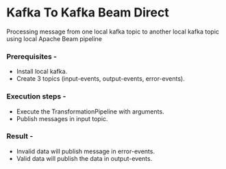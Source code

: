 # Kafka To Kafka Beam Direct
Processing message from one local kafka topic to another local kafka topic using local Apache Beam pipeline


### Prerequisites -
* Install local kafka.
* Create 3 topics (input-events, output-events, error-events).

### Execution steps -
* Execute the TransformationPipeline with arguments.
* Publish messages in input topic.

### Result -
* Invalid data will publish message in error-events.
* Valid data will publish the data in output-events.